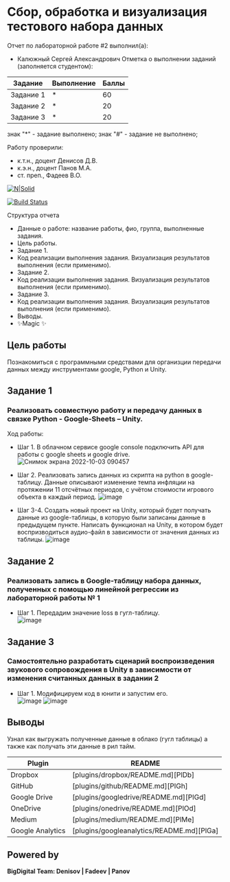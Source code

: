 # Сбор, обработка и визуализация тестового набора данных
Отчет по лабораторной работе #2 выполнил(а):
- Калюжный Сергей Александрович
Отметка о выполнении заданий (заполняется студентом):

| Задание | Выполнение | Баллы |
| ------ | ------ | ------ |
| Задание 1 | * | 60 |
| Задание 2 | * | 20 |
| Задание 3 | * | 20 |

знак "*" - задание выполнено; знак "#" - задание не выполнено;

Работу проверили:
- к.т.н., доцент Денисов Д.В.
- к.э.н., доцент Панов М.А.
- ст. преп., Фадеев В.О.

[![N|Solid](https://cldup.com/dTxpPi9lDf.thumb.png)](https://nodesource.com/products/nsolid)

[![Build Status](https://travis-ci.org/joemccann/dillinger.svg?branch=master)](https://travis-ci.org/joemccann/dillinger)

Структура отчета

- Данные о работе: название работы, фио, группа, выполненные задания.
- Цель работы.
- Задание 1.
- Код реализации выполнения задания. Визуализация результатов выполнения (если применимо).
- Задание 2.
- Код реализации выполнения задания. Визуализация результатов выполнения (если применимо).
- Задание 3.
- Код реализации выполнения задания. Визуализация результатов выполнения (если применимо).
- Выводы.
- ✨Magic ✨

## Цель работы
Познакомиться с программными средствами для организции передачи данных между инструментами google, Python и Unity.

## Задание 1
### Реализовать совместную работу и передачу данных в связке Python - Google-Sheets – Unity.
Ход работы:
- Шаг 1. В облачном сервисе google console подключить API для работы с google sheets и google drive.
![Снимок экрана 2022-10-03 090457](https://user-images.githubusercontent.com/81421386/193510957-00330287-87fd-42d1-91e8-6adf619ccec9.png)

- Шаг 2. Реализовать запись данных из скрипта на python в google-таблицу. Данные описывают изменение темпа инфляции на протяжении 11 отсчётных периодов, с учётом стоимости игрового объекта в каждый период.
![image](https://user-images.githubusercontent.com/81421386/193610022-6223d482-c075-4295-8fe1-ef5b52192ba4.png)

- Шаг 3-4. Создать новый проект на Unity, который будет получать данные из google-таблицы, в которую были записаны данные в предыдущем пункте. Написать функционал на Unity, в котором будет воспризводиться аудио-файл в зависимости от значения данных из таблицы.
![image](https://user-images.githubusercontent.com/81421386/193610141-55f1ea4c-ab64-4dfb-a907-69297d30e6d4.png)


## Задание 2
### Реализовать запись в Google-таблицу набора данных, полученных с помощью линейной регрессии из лабораторной работы № 1

- Шаг 1. Передадим значение loss в гугл-таблицу.  
![image](https://user-images.githubusercontent.com/81421386/193610472-96552ea8-3b92-40b0-8709-b93081e2a5a7.png)

## Задание 3
### Самостоятельно разработать сценарий воспроизведения звукового сопровождения в Unity в зависимости от изменения считанных данных в задании 2
- Шаг 1. Модифицируем код в юнити и запустим его.  
![image](https://user-images.githubusercontent.com/81421386/193610360-ab44bd18-d5a2-4676-aaed-52caa5b501d9.png)
![image](https://user-images.githubusercontent.com/81421386/193610753-4c868c72-1153-4cbe-8ea2-060f3d238730.png)


## Выводы

Узнал как выгружать полученные данные в облако (гугл таблицы) а также как получать эти данные в рил тайм.

| Plugin | README |
| ------ | ------ |
| Dropbox | [plugins/dropbox/README.md][PlDb] |
| GitHub | [plugins/github/README.md][PlGh] |
| Google Drive | [plugins/googledrive/README.md][PlGd] |
| OneDrive | [plugins/onedrive/README.md][PlOd] |
| Medium | [plugins/medium/README.md][PlMe] |
| Google Analytics | [plugins/googleanalytics/README.md][PlGa] |

## Powered by

**BigDigital Team: Denisov | Fadeev | Panov**
